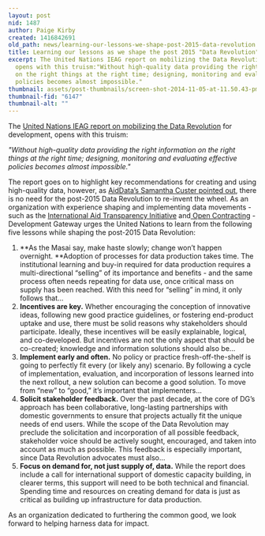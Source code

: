 ```yaml
---
layout: post
nid: 1487
author: Paige Kirby
created: 1416842691
old_path: news/learning-our-lessons-we-shape-post-2015-data-revolution
title: Learning our lessons as we shape the post 2015 "Data Revolution"
excerpt: The United Nations IEAG report on mobilizing the Data Revolution for development,
  opens with this truism:"Without high-quality data providing the right information
  on the right things at the right time; designing, monitoring and evaluating effective
  policies becomes almost impossible."
thumbnail: assets/post-thumbnails/screen-shot-2014-11-05-at-11.50.43-pm-820x1024.png
thumbnail-fid: "6147"
thumbnail-alt: ""
---
```


The [United Nations IEAG report on mobilizing the Data Revolution](http://www.undatarevolution.org/report/) for development, opens with this truism:

*"Without high-quality data providing the right information on the right things at the right time; designing, monitoring and evaluating effective policies becomes almost impossible."*

The report goes on to highlight key recommendations for creating and using high-quality data, however, as [AidData’s Samantha Custer pointed out](http://aiddata.org/blog/avoiding-data-graveyards-5-questions-the-data-revolution-should-be-asking), there is no need for the post-2015 Data Revolution to re-invent the wheel. As an organization with experience shaping and implementing data movements - such as the [International Aid Transparency Initiative](http://www.aidtransparency.net/) and[ Open Contracting](http://www.open-contracting.org/) - Development Gateway urges the United Nations to learn from the following five lessons while shaping the post-2015 Data Revolution:

1. **As the Masai say, make haste slowly; change won’t happen overnight. **Adoption of processes for data production takes time. The institutional learning and buy-in required for data production requires a multi-directional “selling” of its importance and benefits - and the same process often needs repeating for data use, once critical mass on supply has been reached. With this need for “selling” in mind, it only follows that…
2. **Incentives are key.** Whether encouraging the conception of innovative ideas, following new good practice guidelines, or fostering end-product uptake and use, there must be solid reasons why stakeholders should participate. Ideally, these incentives will be easily explainable, logical, and co-developed. But incentives are not the only aspect that should be co-created; knowledge and information solutions should also be...
3. **Implement early and often.** No policy or practice fresh-off-the-shelf is going to perfectly fit every (or likely any) scenario. By following a cycle of implementation, evaluation, and incorporation of lessons learned into the next rollout, a new solution can become a good solution. To move from “new” to “good,” it’s important that implementers...
4. **Solicit stakeholder feedback.** Over the past decade, at the core of DG’s approach has been collaborative, long-lasting partnerships with domestic governments to ensure that projects actually fit the unique needs of end users. While the scope of the Data Revolution may preclude the solicitation and incorporation of all possible feedback, stakeholder voice should be actively sought, encouraged, and taken into account as much as possible. This feedback is especially important, since Data Revolution advocates must also…
5. **Focus on demand for, not just supply of, data.** While the report does include a call for international support of domestic capacity building, in clearer terms, this support will need to be both technical and financial. Spending time and resources on creating demand for data is just as critical as building up infrastructure for data production.

As an organization dedicated to furthering the common good, we look forward to helping harness data for impact.
